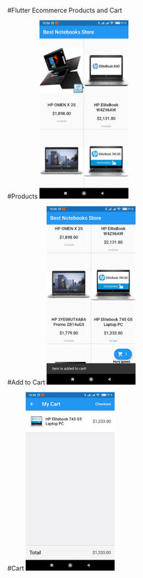 #Flutter Ecommerce Products and Cart

#Products
<img src="assets/screenshots/products_list.jpg" width="200">

#Add to Cart
<img src="assets/screenshots/add_to_cart.jpg" width="200">

#Cart
<img src="assets/screenshots/cart.jpg" width="200">